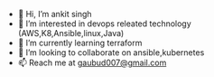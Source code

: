 - 👋 Hi, I’m ankit singh
- 👀 I’m interested in devops releated technology (AWS,K8,Ansible,linux,Java)
- 🌱 I’m currently learning terraform
- 💞️ I’m looking to collaborate on ansible,kubernetes
- 📫 Reach me at gaubud007@gmail.com


